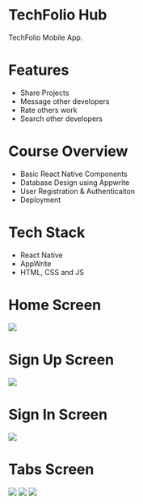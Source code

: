 # TechFolio Hub
TechFolio Mobile App.

# Features
* Share Projects
* Message other developers
* Rate others work
* Search other developers

# Course Overview
* Basic React Native Components
* Database Design using Appwrite
* User Registration & Authenticaiton
* Deployment

# Tech Stack
* React Native
* AppWrite
* HTML, CSS and JS

# Home Screen
<img src="assets/images/screenshot/onboarding.jpg">  

# Sign Up Screen
<img src="assets/images/screenshot/signup.jpg">  

# Sign In Screen
<img src="assets/images/screenshot/signin.jpg">  

# Tabs Screen
<img src="assets/images/screenshot/tabs1.jpg">  
<img src="assets/images/screenshot/tabs2.jpg">  
<img src="assets/images/screenshot/tabs3.jpg">  

